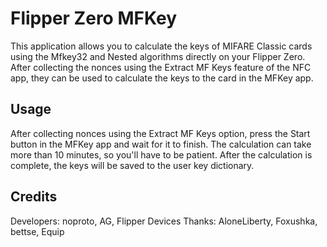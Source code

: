 # Flipper Zero MFKey

This application allows you to calculate the keys of MIFARE Classic cards using the Mfkey32 and Nested algorithms directly on your Flipper Zero. After collecting the nonces using the Extract MF Keys feature of the NFC app, they can be used to calculate the keys to the card in the MFKey app.

## Usage

After collecting nonces using the Extract MF Keys option, press the Start button in the MFKey app and wait for it to finish. The calculation can take more than 10 minutes, so you'll have to be patient. After the calculation is complete, the keys will be saved to the user key dictionary.

## Credits

Developers: noproto, AG, Flipper Devices
Thanks: AloneLiberty, Foxushka, bettse, Equip
